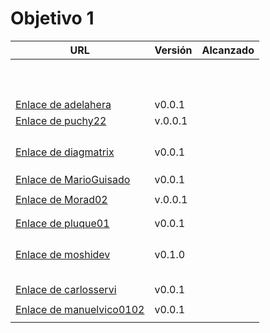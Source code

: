 # Objetivo 1

| URL                                        | Versión | Alcanzado |
|--------------------------------------------|---------|-----------|
| <!-- Enlace de sergioae19 --> | | |
| <!-- Enlace de danieeeld2 --> | | |
| <!-- Enlace de LuciaAnsino --> | | |
| <!-- Enlace de Enaraque --> | | |
| <!-- Enlace de B G J --> | | |
| <!-- Enlace de PabloBarTo --> | | |
| <!-- Enlace de danibarranqueroo --> | | |
| <!-- Enlace de Amadocm --> | | |
| <!-- Enlace de marinajcs --> | | |
| <!-- Enlace de C V C --> | | |
| [Enlace de adelahera](https://github.com/adelahera/basket-stats/pull/5) | v0.0.1 | |
| [Enlace de puchy22](https://github.com/puchy22/nutri-app/pull/2) | v.0.0.1 | |
| <!-- Enlace de carlotiii30 --> | | |
| <!-- Enlace de sergioffdez --> | | |
| <!-- Enlace de DarckMonster --> | | |
| <!-- Enlace de F A D --> | | |
| [Enlace de diagmatrix](https://github.com/diagmatrix/maybe-better-maybe-worse/pull/9) | v0.0.1 | |
| <!-- Enlace de JaimeGM96 --> | | |
| <!-- Enlace de javigp2002 --> | | |
| <!-- Enlace de shvtwp --> | | |
| [Enlace de MarioGuisado](https://github.com/MarioGuisado/TrainMe/pull/3) | v0.0.1 | |
| <!-- Enlace de J P S --> | | |
| [Enlace de Morad02](https://github.com/Morad02/F1Data/pull/2) | v.0.0.1 | |
| <!-- Enlace de albertolj --> | | |
| <!-- Enlace de Christianlr --> | | |
| [Enlace de pluque01](https://github.com/pluque01/Smart-Location/pull/5) | v0.0.1 | |
| <!-- Enlace de josemponce --> | | |
| <!-- Enlace de smallPingu --> | | |
| <!-- Enlace de chelunike --> | | |
| <!-- Enlace de M M M --> | | |
| [Enlace de moshidev](https://github.com/moshidev/MaquiTracker/pull/4) | v0.1.0 | |
| <!-- Enlace de R L O E --> | | |
| <!-- Enlace de migueruiz --> | | |
| <!-- Enlace de Javito198 --> | | |
| <!-- Enlace de S P A --> | | |
| <!-- Enlace de spmanolo --> | | |
| [Enlace de carlosservi](https://github.com/carlosservi/Asistente_Ruta_Camioneros/pull/6) |v0.0.1 | |
| <!-- Enlace de raultl12 --> | | |
| [Enlace de manuelvico0102](https://github.com/manuelvico0102/easySelect/pull/2) | v0.0.1 | |
| <!-- Enlace de johnwaves --> | | |

